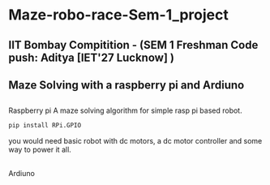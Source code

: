# Maze-robo-race-Sem-1_project
## IIT Bombay Compitition - (SEM 1 Freshman Code push: Aditya [IET'27 Lucknow] )
## Maze Solving with a raspberry pi and Ardiuno
##
Raspberry pi
A maze solving algorithm for simple rasp pi based robot.
```bash
pip install RPi.GPIO
```
you would need basic robot with dc motors, a dc motor controller and some way to power it all.
##
Ardiuno
